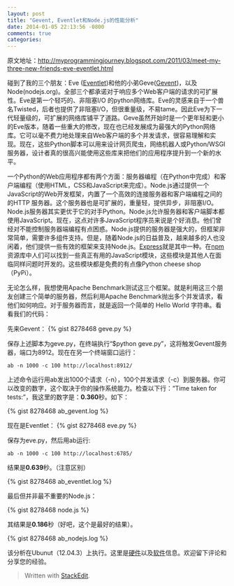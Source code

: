 ```yaml
---
layout: post
title: "Gevent, Eventlet和Node.js的性能分析"
date: 2014-01-05 22:13:56 -0800
comments: true
categories: 
---
```


原文地址：http://myprogrammingjourney.blogspot.com/2011/03/meet-my-three-new-friends-eve-eventlet.html

碰到了我的三个朋友：Eve ([Eventlet][1])和他的小弟Geve([Gevent][2])，以及Node(nodejs.org)。全部三个都承诺对于响应多个Web客户端的请求的可扩展性。Eve是第一个轻巧的、非阻塞I/O 的python网络库。Eve的灵感来自于一个兽名Twisted，后者也提供了非阻塞I/O，但很重量级，不易tame。因此Eve为下一代轻量级的，可扩展的网络库铺平了道路。Geve虽然开始时是一个更年轻和更小的Eve版本，随着一些重大的修改，现在也已经发展成为最强大的Python网络库。它可以毫不费力地处理来自Web客户端的多个并发请求，很容易理解和实现。现在，这些Python脚本可以用来设计网页爬虫，网络机器人或Python/WSGI服务器，设计者真的很高兴能使用这些库来把他们的应用程序提升到一个新的水平。

一个Python的Web应用程序都有两个方面：服务器编程（在Python中完成）和客户端编程（使用HTML，CSS和JavaScript来完成）。Node.js通过提供一个JavaScript的Web开发框架，内置了一个高效的连接服务器和客户端编程之间的的HTTP 服务器。这个服务器也是可扩展的，重量轻，提供异步，非阻塞I/O。Node.js服务器其实更优于它的对手Python。Node.js允许服务器和客户端脚本都使用JavaScript。现在，这点对许多JavaScript程序员来说是个好消息。他们曾经对不能控制服务器端编程有点困惑。Node.js提供的服务器是强大的，但框架非常简单，需要许多组件支持。但是，随着Node.js的日益普及，越来越多的人也没闲着，他们提供一些有效的框架来支持Node.js。[Express][3]就是其中一种。在[npm][4]资源库中人们可以找到一些真正有用的JavaScript模块，这些模块是其他人在面临同样问题时开发的。这些模块都是免费的有点像Python cheese shop（PyPi）。 
<!--more-->
无论怎么样，我想使用Apache Benchmark测试这三个框架。就是利用这三个朋友创建三个简单的服务器，然后利用Apache Benchmark抛出多个并发请求，看他们如何响应。对于服务器而言，就是返回一个简单的 Hello World 字符串。看看我们的代码：

先来Gevent：
{% gist 8278468 geve.py %}

保存上述脚本为geve.py，在终端执行“$python geve.py”，这将触发Gevent服务器，端口为8912。现在在另一个终端窗口运行：
```
ab -n 1000 -c 100 http://localhost:8912/
```
上述命令运行用ab发出1000个请求（-n），100个并发请求（-c）到服务器。你可以改变的数字，这个取决于你的操作系统能力。检查以下行：“Time taken for tests:”，我这里的数字是：**0.360**秒。如下：

{% gist 8278468 ab_gevent.log %}

现在是Eventlet：
{% gist 8278468 eve.py %}

保存为eve.py，然后用ab运行:
```
ab -n 1000 -c 100 http://localhost:6785/
```
结果是**0.639**秒。（注意区别）

{% gist 8278468 ab_eventlet.log %}

最后但并非最不重要的Node.js：

{% gist 8278468 node.js %}

其结果是**0.186**秒（好吧，这个是最好的结果）。

{% gist 8278468 ab_nodejs.log %}

该分析在Ubunut（12.04.3）上执行。这里是[硬件][5]以及[软件][6]信息。欢迎留下评论和分享您的经验。

> Written with [StackEdit](https://stackedit.io/).


  [1]: eventlet.net
  [2]: gevent.org
  [3]: http://expressjs.com/
  [4]: https://npmjs.org/
  [5]: https://gist.github.com/lifuzu/8278468/raw/c92933b471c63ed2b607ad09551655ba3274392d/hardware.info
  [6]: https://gist.github.com/lifuzu/8278468/raw/ddb00a3d17f951c61a5a3deda272dd337bd27859/software.info
